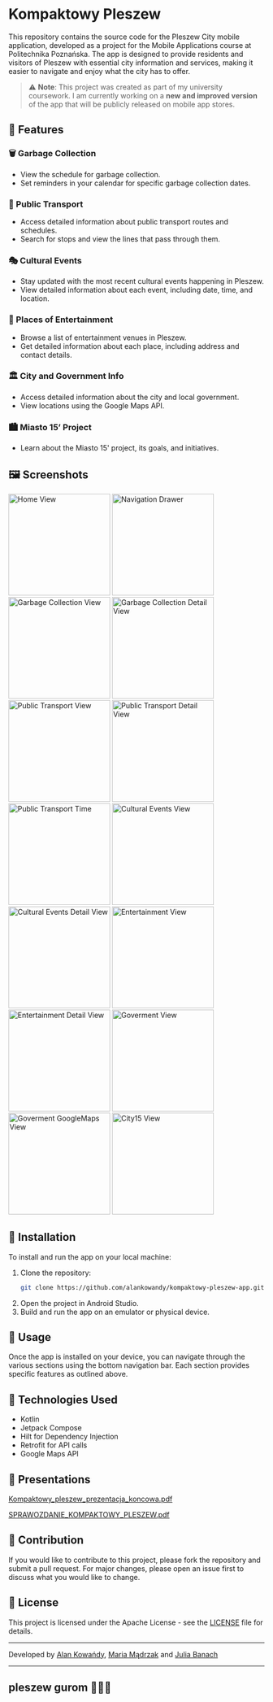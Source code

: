 # Kompaktowy Pleszew

This repository contains the source code for the Pleszew City mobile application, developed as a project for the Mobile Applications course at Politechnika Poznańska. The app is designed to provide residents and visitors of Pleszew with essential city information and services, making it easier to navigate and enjoy what the city has to offer.

> ⚠️ **Note**: This project was created as part of my university coursework. I am currently working on a **new and improved version** of the app that will be publicly released on mobile app stores.

## 📱 Features

### 🗑️ Garbage Collection
- View the schedule for garbage collection.
- Set reminders in your calendar for specific garbage collection dates.

### 🚌 Public Transport
- Access detailed information about public transport routes and schedules.
- Search for stops and view the lines that pass through them.

### 🎭 Cultural Events
- Stay updated with the most recent cultural events happening in Pleszew.
- View detailed information about each event, including date, time, and location.

### 🎉 Places of Entertainment
- Browse a list of entertainment venues in Pleszew.
- Get detailed information about each place, including address and contact details.

### 🏛️ City and Government Info
- Access detailed information about the city and local government.
- View locations using the Google Maps API.

### 🏙️ Miasto 15’ Project
- Learn about the Miasto 15' project, its goals, and initiatives.

## 🖼️ Screenshots

<p>
    <img src="https://github.com/alankowandy/kompaktowy-pleszew-app/assets/100705149/17f80db8-ac8a-43fe-81a4-51492f7e2ccc" alt="Home View" width="200">
    <img src="https://github.com/alankowandy/kompaktowy-pleszew-app/assets/100705149/94f340d0-84d5-4abf-8a78-94075ffa250e" alt="Navigation Drawer" width="200">
    <img src="https://github.com/alankowandy/kompaktowy-pleszew-app/assets/100705149/919b0246-d7b7-48b8-ab0c-5ba257a283b9" alt="Garbage Collection View" width="200">
    <img src="https://github.com/alankowandy/kompaktowy-pleszew-app/assets/100705149/16a74228-9d35-4531-80d5-9bbc9b1a80e7" alt="Garbage Collection Detail View" width="200">
    <img src="https://github.com/alankowandy/kompaktowy-pleszew-app/assets/100705149/f8534b0c-804d-4884-96f9-df1eb83490c6" alt="Public Transport View" width="200">
    <img src="https://github.com/alankowandy/kompaktowy-pleszew-app/assets/100705149/f2f764ba-da45-4e00-8e99-c651255b4b3d" alt="Public Transport Detail View" width="200">
    <img src="https://github.com/alankowandy/kompaktowy-pleszew-app/assets/100705149/9a15f7fc-ca9f-490d-b23e-47ba6198cfb6" alt="Public Transport Time" width="200">
    <img src="https://github.com/alankowandy/kompaktowy-pleszew-app/assets/100705149/2683d554-297e-417f-8ac3-0cc9029c7730" alt="Cultural Events View" width="200">
    <img src="https://github.com/alankowandy/kompaktowy-pleszew-app/assets/100705149/d5c343ed-854d-41b7-8639-70cb477920c8" alt="Cultural Events Detail View" width="200">
    <img src="https://github.com/alankowandy/kompaktowy-pleszew-app/assets/100705149/3b085aee-96ac-48d9-a0c8-ca73273b30c6" alt="Entertainment View" width="200">
    <img src="https://github.com/alankowandy/kompaktowy-pleszew-app/assets/100705149/6a4c7848-1671-451b-b572-ebb9115563e6" alt="Entertainment Detail View" width="200">
    <img src="https://github.com/alankowandy/kompaktowy-pleszew-app/assets/100705149/5794e754-fe79-44d0-b975-57697d6ff579" alt="Goverment View" width="200">
    <img src="https://github.com/alankowandy/kompaktowy-pleszew-app/assets/100705149/40967b6c-2c7b-4026-8bc0-b3cd9d45f240" alt="Goverment GoogleMaps View" width="200">
    <img src="https://github.com/alankowandy/kompaktowy-pleszew-app/assets/100705149/844a3527-bce9-4834-82aa-6fd98f21c9a8" alt="City15 View" width="200">
</p>

## 🚀 Installation

To install and run the app on your local machine:

1. Clone the repository:
   ```bash
   git clone https://github.com/alankowandy/kompaktowy-pleszew-app.git
2. Open the project in Android Studio.
3. Build and run the app on an emulator or physical device.

## 🧭 Usage

Once the app is installed on your device, you can navigate through the various sections using the bottom navigation bar. Each section provides specific features as outlined above.

## 🔧 Technologies Used

- Kotlin
- Jetpack Compose
- Hilt for Dependency Injection
- Retrofit for API calls
- Google Maps API

## 📂 Presentations

[Kompaktowy_pleszew_prezentacja_koncowa.pdf](https://github.com/user-attachments/files/15973928/Kompaktowy_pleszew_prezentacja_koncowa_147259_154015_154054.pdf)

[SPRAWOZDANIE_KOMPAKTOWY_PLESZEW.pdf](https://github.com/user-attachments/files/15973930/SPRAWOZDANIE_KOMPAKTOWY_PLESZEW_147259_154015_154054.pdf)



## 🤝 Contribution

If you would like to contribute to this project, please fork the repository and submit a pull request. For major changes, please open an issue first to discuss what you would like to change.

## 📄 License

This project is licensed under the Apache License - see the [LICENSE](LICENSE) file for details.

---

Developed by [Alan Kowańdy](https://github.com/alankowandy), [Maria Mądrzak](https://github.com/szarrk) and [Julia Banach](https://github.com/juliaban)

---

<h2>pleszew gurom 🫷😎🫸</h2>
